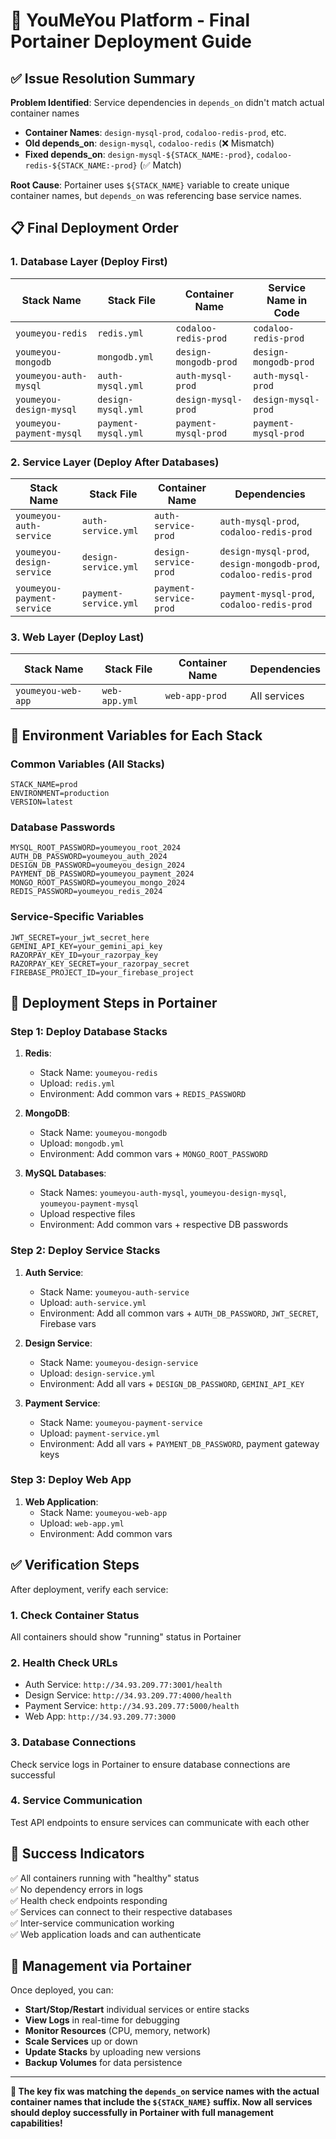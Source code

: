 # 🚀 YouMeYou Platform - Final Portainer Deployment Guide

## ✅ **Issue Resolution Summary**

**Problem Identified**: Service dependencies in `depends_on` didn't match actual container names
- **Container Names**: `design-mysql-prod`, `codaloo-redis-prod`, etc.
- **Old depends_on**: `design-mysql`, `codaloo-redis` (❌ Mismatch)
- **Fixed depends_on**: `design-mysql-${STACK_NAME:-prod}`, `codaloo-redis-${STACK_NAME:-prod}` (✅ Match)

**Root Cause**: Portainer uses `${STACK_NAME}` variable to create unique container names, but `depends_on` was referencing base service names.

## 📋 **Final Deployment Order**

### 1. **Database Layer** (Deploy First)
| Stack Name | Stack File | Container Name | Service Name in Code |
|------------|------------|----------------|---------------------|
| `youmeyou-redis` | `redis.yml` | `codaloo-redis-prod` | `codaloo-redis-prod` |
| `youmeyou-mongodb` | `mongodb.yml` | `design-mongodb-prod` | `design-mongodb-prod` |
| `youmeyou-auth-mysql` | `auth-mysql.yml` | `auth-mysql-prod` | `auth-mysql-prod` |
| `youmeyou-design-mysql` | `design-mysql.yml` | `design-mysql-prod` | `design-mysql-prod` |
| `youmeyou-payment-mysql` | `payment-mysql.yml` | `payment-mysql-prod` | `payment-mysql-prod` |

### 2. **Service Layer** (Deploy After Databases)
| Stack Name | Stack File | Container Name | Dependencies |
|------------|------------|----------------|--------------|
| `youmeyou-auth-service` | `auth-service.yml` | `auth-service-prod` | `auth-mysql-prod`, `codaloo-redis-prod` |
| `youmeyou-design-service` | `design-service.yml` | `design-service-prod` | `design-mysql-prod`, `design-mongodb-prod`, `codaloo-redis-prod` |
| `youmeyou-payment-service` | `payment-service.yml` | `payment-service-prod` | `payment-mysql-prod`, `codaloo-redis-prod` |

### 3. **Web Layer** (Deploy Last)
| Stack Name | Stack File | Container Name | Dependencies |
|------------|------------|----------------|--------------|
| `youmeyou-web-app` | `web-app.yml` | `web-app-prod` | All services |

## 🔧 **Environment Variables for Each Stack**

### Common Variables (All Stacks)
```env
STACK_NAME=prod
ENVIRONMENT=production
VERSION=latest
```

### Database Passwords
```env
MYSQL_ROOT_PASSWORD=youmeyou_root_2024
AUTH_DB_PASSWORD=youmeyou_auth_2024
DESIGN_DB_PASSWORD=youmeyou_design_2024
PAYMENT_DB_PASSWORD=youmeyou_payment_2024
MONGO_ROOT_PASSWORD=youmeyou_mongo_2024
REDIS_PASSWORD=youmeyou_redis_2024
```

### Service-Specific Variables
```env
JWT_SECRET=your_jwt_secret_here
GEMINI_API_KEY=your_gemini_api_key
RAZORPAY_KEY_ID=your_razorpay_key
RAZORPAY_KEY_SECRET=your_razorpay_secret
FIREBASE_PROJECT_ID=your_firebase_project
```

## 🎯 **Deployment Steps in Portainer**

### Step 1: Deploy Database Stacks
1. **Redis**: 
   - Stack Name: `youmeyou-redis`
   - Upload: `redis.yml`
   - Environment: Add common vars + `REDIS_PASSWORD`

2. **MongoDB**: 
   - Stack Name: `youmeyou-mongodb`
   - Upload: `mongodb.yml`
   - Environment: Add common vars + `MONGO_ROOT_PASSWORD`

3. **MySQL Databases**: 
   - Stack Names: `youmeyou-auth-mysql`, `youmeyou-design-mysql`, `youmeyou-payment-mysql`
   - Upload respective files
   - Environment: Add common vars + respective DB passwords

### Step 2: Deploy Service Stacks
1. **Auth Service**:
   - Stack Name: `youmeyou-auth-service`
   - Upload: `auth-service.yml`
   - Environment: Add all common vars + `AUTH_DB_PASSWORD`, `JWT_SECRET`, Firebase vars

2. **Design Service**:
   - Stack Name: `youmeyou-design-service`
   - Upload: `design-service.yml`
   - Environment: Add all vars + `DESIGN_DB_PASSWORD`, `GEMINI_API_KEY`

3. **Payment Service**:
   - Stack Name: `youmeyou-payment-service`
   - Upload: `payment-service.yml`
   - Environment: Add all vars + `PAYMENT_DB_PASSWORD`, payment gateway keys

### Step 3: Deploy Web App
1. **Web Application**:
   - Stack Name: `youmeyou-web-app`
   - Upload: `web-app.yml`
   - Environment: Add common vars

## ✅ **Verification Steps**

After deployment, verify each service:

### 1. **Check Container Status**
All containers should show "running" status in Portainer

### 2. **Health Check URLs**
- Auth Service: `http://34.93.209.77:3001/health`
- Design Service: `http://34.93.209.77:4000/health`
- Payment Service: `http://34.93.209.77:5000/health`
- Web App: `http://34.93.209.77:3000`

### 3. **Database Connections**
Check service logs in Portainer to ensure database connections are successful

### 4. **Service Communication**
Test API endpoints to ensure services can communicate with each other

## 🎉 **Success Indicators**

✅ All containers running with "healthy" status  
✅ No dependency errors in logs  
✅ Health check endpoints responding  
✅ Services can connect to their respective databases  
✅ Inter-service communication working  
✅ Web application loads and can authenticate  

## 🔄 **Management via Portainer**

Once deployed, you can:
- **Start/Stop/Restart** individual services or entire stacks
- **View Logs** in real-time for debugging
- **Monitor Resources** (CPU, memory, network)
- **Scale Services** up or down
- **Update Stacks** by uploading new versions
- **Backup Volumes** for data persistence

---

**🎯 The key fix was matching the `depends_on` service names with the actual container names that include the `${STACK_NAME}` suffix. Now all services should deploy successfully in Portainer with full management capabilities!** 